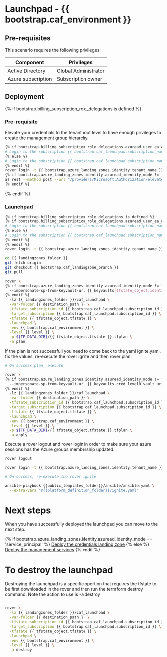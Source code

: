 # Launchpad - {{ bootstrap.caf_environment }}

## Pre-requisites

This scenario requires the following privileges:

| Component          | Privileges           |
|--------------------|----------------------|
| Active Directory   | Global Administrator |
| Azure subscription | Subscription owner   |

## Deployment

{% if bootstrap.billing_subscription_role_delegations is defined %}
### Pre-requisite

Elevate your credentials to the tenant root level to have enough privileges to create the management group hierarchy.

```bash
{% if bootstrap.billing_subscription_role_delegations.azuread_user_ea_account_owner is defined %}
# Login to the subscription {{ bootstrap.caf_launchpad.subscription_name }} with the user {{ bootstrap.billing_subscription_role_delegations.azuread_user_ea_account_owner }}
{% else %}
# Login to the subscription {{ bootstrap.caf_launchpad.subscription_name }} with an account owner.
{% endif %}
rover login -t {{ bootstrap.azure_landing_zones.identity.tenant_name }}
{% if bootstrap.azure_landing_zones.identity.azuread_identity_mode != 'logged_in_user' %}
az rest --method post --url "/providers/Microsoft.Authorization/elevateAccess?api-version=2016-07-01"
{% endif %}

```
{% endif %}

### Launchpad

```bash
{% if bootstrap.billing_subscription_role_delegations is defined %}
{% if bootstrap.billing_subscription_role_delegations.azuread_user_ea_account_owner is defined %}
# Login to the subscription {{ bootstrap.caf_launchpad.subscription_name }} with the user {{ bootstrap.billing_subscription_role_delegations.azuread_user_ea_account_owner }}
{% else %}
# Login to the subscription {{ bootstrap.caf_launchpad.subscription_name }} with an account owner.
{% endif %}
{% endif %}
rover login -t {{ bootstrap.azure_landing_zones.identity.tenant_name }} -s {{ bootstrap.caf_launchpad.subscription_id }}

cd {{ landingzones_folder }}
git fetch origin
git checkout {{ bootstrap.caf_landingzone_branch }}
git pull

rover \
{% if bootstrap.azure_landing_zones.identity.azuread_identity_mode != "logged_in_user" and credentials_tfstate_exists.rc == 0 %}
  --impersonate-sp-from-keyvault-url {{ keyvaults[tfstate_object.identity_aad_key].vault_uri }} \
{% endif %}
  -lz {{ landingzones_folder }}/caf_launchpad \
  -var-folder {{ destination_path }} \
  -tfstate_subscription_id {{ bootstrap.caf_launchpad.subscription_id }} \
  -target_subscription {{ bootstrap.caf_launchpad.subscription_id }} \
  -tfstate {{ tfstate_object.tfstate }} \
  -launchpad \
  -env {{ bootstrap.caf_environment }} \
  -level {{ level }} \
  -p ${TF_DATA_DIR}/{{ tfstate_object.tfstate }}.tfplan \
  -a plan

```

If the plan is not successfull you need to come back to the yaml ignite.yaml, fix the values, re-execute the rover ignite and then rover plan.


```bash 
# On success plan, execute

rover \
{% if bootstrap.azure_landing_zones.identity.azuread_identity_mode != "logged_in_user" and credentials_tfstate_exists.rc == 0 %}
  --impersonate-sp-from-keyvault-url {{ keyvaults.cred_level0.vault_uri }} \
{% endif %}
  -lz {{ landingzones_folder }}/caf_launchpad \
  -var-folder {{ destination_path }} \
  -tfstate_subscription_id {{ bootstrap.caf_launchpad.subscription_id }} \
  -target_subscription {{ bootstrap.caf_launchpad.subscription_id }} \
  -tfstate {{ tfstate_object.tfstate }} \
  -launchpad \
  -env {{ bootstrap.caf_environment }} \
  -level {{ level }} \
  -p ${TF_DATA_DIR}/{{ tfstate_object.tfstate }}.tfplan \
  -a apply

```

Execute a rover logout and rover login in order to make sure your azure sessions has the Azure groups membership updated.

```bash
rover logout

rover login -t {{ bootstrap.azure_landing_zones.identity.tenant_name }}

# On success, re-execute the rover ignite

ansible-playbook {{public_templates_folder}}/ansible/ansible.yaml \
  --extra-vars "@{{platform_definition_folder}}/ignite.yaml"

```

# Next steps

When you have successfully deployed the launchpad you can  move to the next step.

{% if bootstrap.azure_landing_zones.identity.azuread_identity_mode == 'service_principal' %}
 [Deploy the credentials landing zone](../credentials/readme.md)
{% else %}
 [Deploy the management services](../../level1/management/readme.md)
{% endif %}


# To destroy the launchpad

Destroying the launchpad is a specific opertion that requires the tfstate to be first downloaded in the rover and then run the terraform destroy command. Note the action to use is -a destroy

```bash

rover \
  -lz {{ landingzones_folder }}/caf_launchpad \
  -var-folder {{ destination_path }} \
  -tfstate_subscription_id {{ bootstrap.caf_launchpad.subscription_id }} \
  -target_subscription {{ bootstrap.caf_launchpad.subscription_id }} \
  -tfstate {{ tfstate_object.tfstate }} \
  -launchpad \
  -env {{ bootstrap.caf_environment }} \
  -level {{ level }} \
  -a destroy

```